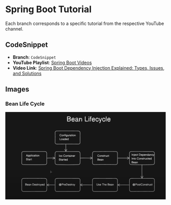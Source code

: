 # Spring Boot Tutorial

Each branch corresponds to a specific tutorial from the respective YouTube channel.

## CodeSnippet
- **Branch**: `CodeSnippet`
- **YouTube Playlist**: [Spring Boot Videos](https://www.youtube.com/playlist?list=PL-bgVzzRdaPhNeXyQBtp8hMlUc14J2kRK)
- **Video Link**: [Spring Boot Dependency Injection Explained: Types, Issues, and Solutions
](https://www.youtube.com/watch?v=ZIuXwXoEym4&list=PL-bgVzzRdaPhNeXyQBtp8hMlUc14J2kRK&index=6)
## Images

### Bean Life Cycle
![Bean Life Cycle](./images/bean-life-cyle.png)